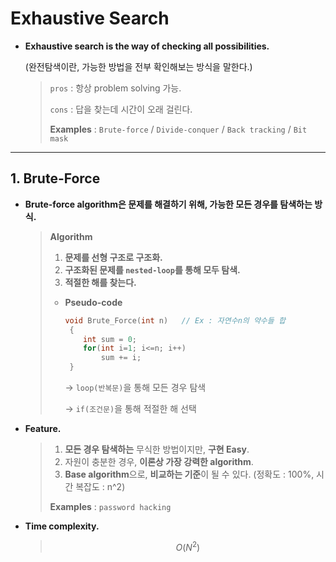 # Exhaustive Search

- **Exhaustive search is the way of checking all possibilities.**

  (완전탐색이란, 가능한 방법을 전부 확인해보는 방식을 말한다.)

  > `pros` : 항상 problem solving 가능.
  >
  > `cons` : 답을 찾는데 시간이 오래 걸린다.
  >
  > **Examples** : `Brute-force` / `Divide-conquer` / `Back tracking` / `Bit mask`
------

## 1. Brute-Force

- **Brute-force algorithm은 문제를 해결하기 위해, 가능한 모든 경우를 탐색하는 방식.**

  > **Algorithm**
  >
  > 1. **문제를 선형 구조로 구조화.**
  > 2. **구조화된 문제를 `nested-loop`를 통해 모두 탐색.**
  > 3. **적절한 해를 찾는다.**
  >
  > * **Pseudo-code**
  >
  >   ```c++
  >   void Brute_Force(int n)	// Ex : 자연수n의 약수들 합
  >    {
  >       int sum = 0;
  >       for(int i=1; i<=n; i++)
  >           sum += i;
  >    }
  >   ```
  >
  >   → `loop(반복문)`을 통해 모든 경우 탐색
  >
  >   → `if(조건문)`을 통해 적절한 해 선택
- **Feature.**

  > 1. **모든 경우 탐색하는** 무식한 방법이지만, **구현 Easy**.
  > 2. 자원이 충분한 경우, **이론상 가장 강력한 algorithm**.
  > 3. **Base algorithm**으로, **비교하는 기준**이 될 수 있다.
  >    (정확도 : 100%, 시간 복잡도 : n^2)
  >
  > **Examples** : `password hacking`

- **Time complexity.**

  >$$
  >O(N^2)
  >$$